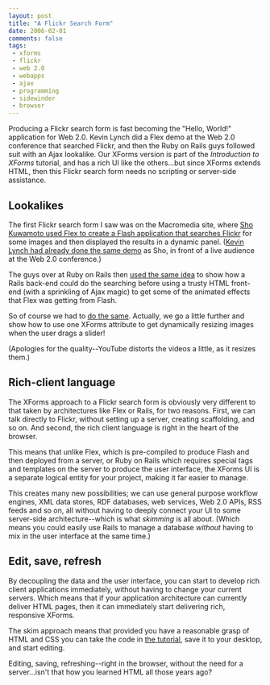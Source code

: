 ```yaml
---
layout: post
title: "A Flickr Search Form"
date: 2006-02-01
comments: false
tags:
 - xforms
 - flickr
 - web 2.0
 - webapps
 - ajax
 - programming
 - sidewinder
 - browser
---
```

Producing a Flickr search form is fast becoming the "Hello, World!"
application for Web 2.0. Kevin Lynch did a Flex demo at the Web 2.0 conference
that searched Flickr, and then the Ruby on Rails guys followed suit with an
Ajax lookalike. Our XForms version is part of the _Introduction to XForms_
tutorial, and has a rich UI like the others...but since XForms extends HTML,
then this Flickr search form needs no scripting or server-side assistance.

<!-- more -->

## Lookalikes

The first Flickr search form I saw was on the Macromedia site, where [Sho Kuwamoto used Flex to create a Flash application that searches Flickr](http://labs.macromedia.com/wiki/index.php/Flex_Framework:samples:photodemo)
for some images and then displayed the results in a dynamic panel. ([Kevin Lynch had already done the same demo](http://weblogs.macromedia.com/mesh/archives/2005/10/video_of_kevin.cfm)
as Sho, in front of a live audience at the Web 2.0 conference.)

  
The guys over at Ruby on Rails then [used the same idea](http://www.rubyonrails.org/screencasts)
to show how a Rails back-end could do the searching before using a trusty HTML
front-end (with a sprinkling of Ajax magic) to get some of the animated effects
that Flex was getting from Flash.

So of course we had to [do the same](http://www.youtube.com/watch?v=KcNN9u4Z_Yw).
Actually, we go a little further and show how to use one XForms attribute to
get dynamically resizing images when the user drags a slider!

(Apologies for the quality--YouTube distorts the videos a little, as it
resizes them.)

## Rich-client language

The XForms approach to a Flickr search form is obviously very different to
that taken by architectures like Flex or Rails, for two reasons. First, we can
talk directly to Flickr, without setting up a server, creating scaffolding,
and so on. And second, the rich client language is right in the heart of the
browser.

This means that unlike Flex, which is pre-compiled to produce Flash and then
deployed from a server, or Ruby on Rails which requires special tags and
templates on the server to produce the user interface, the XForms UI is a
separate logical entity for your project, making it far easier to manage.

This creates many new possibilities; we can use general purpose workflow
engines, XML data stores, RDF databases, web services, Web 2.0 APIs, RSS feeds
and so on, all without having to deeply connect your UI to some server-side
architecture--which is what _skimming_ is all about. (Which means you could
easily use Rails to manage a database _without_ having to mix in the user
interface at the same time.)

## Edit, save, refresh

By decoupling the data and the user interface, you can start to develop rich
client applications immediately, without having to change your current
servers. Which means that if your application architecture can currently
deliver HTML pages, then it can immediately start delivering rich, responsive
XForms.

The skim approach means that provided you have a reasonable grasp of HTML and
CSS you can take the code in [the tutorial](/node/89), save it to your
desktop, and start editing.

Editing, saving, refreshing--right in the browser, without the need for a
server...isn't that how you learned HTML all those years ago?
